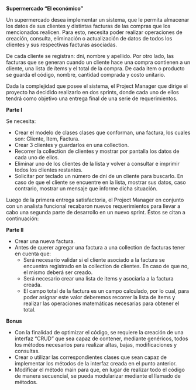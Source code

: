 **Supermercado “El económico”**

Un supermercado desea implementar un sistema, que le permita almacenar los datos de sus clientes y distintas facturas de las compras que los mencionados realicen. Para esto,  necesita poder realizar operaciones de creación, consulta, eliminación o actualización de datos de  todos los clientes y sus respectivas facturas asociadas.

De cada cliente se registran: dni, nombre y apellido. Por otro lado, las facturas que se generan cuando un cliente hace una compra contienen a un cliente, una lista de ítems y el total de la compra. De cada item o producto se guarda el código, nombre, cantidad comprada y costo unitario.

Dada la complejidad que posee el sistema, el Project Manager que dirige el proyecto ha decidido realizarlo en dos sprints, donde cada uno de ellos tendrá como objetivo una entrega final de una serie de requerimientos.

**Parte I**

Se necesita:
- Crear el modelo de clases clases que conforman, una factura, los cuales son: Cliente, Item, Factura.
- Crear 3 clientes y guardarlos en una collection.
- Recorrer la collection de clientes y mostrar por pantalla los datos de cada uno de ellos.
- Eliminar uno de los clientes de la lista y volver a consultar e imprimir todos los clientes restantes.
- Solicitar por teclado un número de dni de un cliente para buscarlo. En caso de que el cliente se encuentre en la 
  lista, mostrar sus datos, caso contrario, mostrar un mensaje que informe dicha situación.

Luego de la primera entrega satisfactoria, el Project Manager en conjunto con un analista funcional recabaron nuevos requerimientos para llevar a cabo una segunda parte de desarrollo en un nuevo sprint. Éstos se citan a continuación:

**Parte II**

- Crear una nueva factura.
- Antes de querer agregar una factura a una collection de facturas tener en cuenta que:
  - Será necesario validar si el cliente asociado a la factura se encuentra registrado en la collection de clientes. En 
    caso de que no, el mismo deberá ser creado.
  - Será necesario crear una lista de items y asociarla a la factura creada.
  - El campo total de la factura es un campo calculado, por lo cual, para poder asignar este valor deberemos recorrer 
    la lista de items y realizar las operaciones matemáticas necesarias para obtener el total.

**Bonus**

- Con la finalidad de optimizar el código, se requiere la creación de una interfaz “CRUD” que sea capaz de contener, 
mediante genéricos, todos los métodos necesarios para realizar altas, bajas, modificaciones y consultas.
- Crear o utilizar las correspondientes clases que sean capaz de implementar los métodos de la interfaz creada en el 
  punto anterior.
- Modificar el método main para que, en lugar de realizar todo el código de manera secuencial, se pueda modularizar 
  mediante el llamado de métodos.

